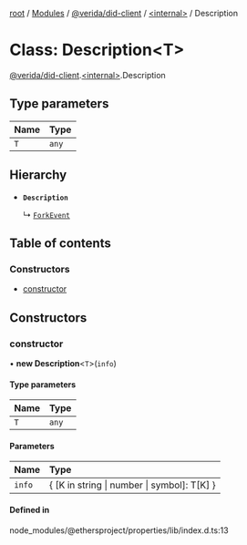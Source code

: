 [root](../README.md) / [Modules](../modules.md) / [@verida/did-client](../modules/verida_did_client.md) / [<internal\>](../modules/verida_did_client._internal_.md) / Description

# Class: Description<T\>

[@verida/did-client](../modules/verida_did_client.md).[<internal\>](../modules/verida_did_client._internal_.md).Description

## Type parameters

| Name | Type |
| :------ | :------ |
| `T` | `any` |

## Hierarchy

- **`Description`**

  ↳ [`ForkEvent`](verida_did_client._internal_.ForkEvent.md)

## Table of contents

### Constructors

- [constructor](verida_did_client._internal_.Description.md#constructor)

## Constructors

### constructor

• **new Description**<`T`\>(`info`)

#### Type parameters

| Name | Type |
| :------ | :------ |
| `T` | `any` |

#### Parameters

| Name | Type |
| :------ | :------ |
| `info` | { [K in string \| number \| symbol]: T[K] } |

#### Defined in

node_modules/@ethersproject/properties/lib/index.d.ts:13
